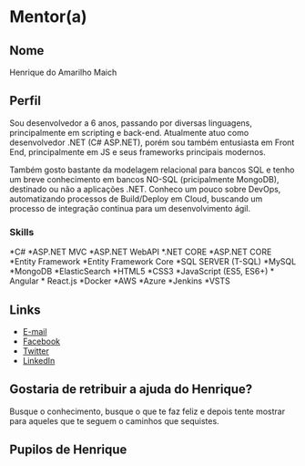 # Mentor(a)

## Nome

Henrique do Amarilho Maich

## Perfil

Sou desenvolvedor a 6 anos, passando por diversas linguagens, principalmente em scripting e back-end. Atualmente atuo como desenvolvedor .NET (C# ASP.NET), porém sou também entusiasta em Front End, principalmente em JS e seus frameworks principais modernos. 

Também gosto bastante da modelagem relacional para bancos SQL e tenho um breve conhecimento em bancos NO-SQL (pricipalmente MongoDB), destinado ou não a aplicações .NET.
Conheco um pouco sobre DevOps, automatizando processos de Build/Deploy em Cloud, buscando um processo de integração continua para um desenvolvimento ágil.

### Skills

*C#
*ASP.NET MVC
*ASP.NET WebAPI
*.NET CORE
*ASP.NET CORE
*Entity Framework
*Entity Framework Core
*SQL SERVER (T-SQL)
*MySQL
*MongoDB
*ElasticSearch
*HTML5
*CSS3
*JavaScript (ES5, ES6+)
	* Angular
	* React.js
*Docker
*AWS
*Azure
*Jenkins
*VSTS

## Links

* [E-mail](hdamaich@gmail.com)
* [Facebook](https://www.facebook.com/henrique.maich)
* [Twitter](https://twitter.com/hdamaich)
* [LinkedIn](https://www.linkedin.com/in/henriquemaich/)

## Gostaria de retribuir a ajuda do Henrique?

Busque o conhecimento, busque o que te faz feliz e depois tente mostrar para aqueles que te seguem o caminhos que sequistes.

## Pupilos de Henrique

